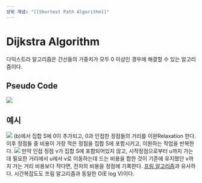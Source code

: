 ```yaml
---
상위 개념: "[[Shortest Path Algorithm]]"
---
```


# Dijkstra Algorithm
다익스트라 알고리즘은 간선들의 가중치가 모두 0 이상인 경우에 해결할 수 있는 알고리즘이다.

## Pseudo Code
![](https://i.imgur.com/jx0Mq2v.png)

## 예시
![](https://i.imgur.com/NuX2s52.png)
(b)에서 집합 S에 0이 추가되고, 0과 인접한 정점들의 거리를 이완Relaxation 한다. 이후 정점들 중 비용이 가장 적은 정점을 집합 S에 포함시키고, 이완하는 작업을 반복한다.
![](https://i.imgur.com/XCOcTOf.png)
만약 인접 정점 v가 집합 S에 포함되어있지 않고, 시작정점으로부터 u까지 가는데 필요한 거리에서 u에서 v로 이동하는데 드는 비용을 합한 것이 기존에 유지했던 v까지 가는 거리 비용보다 작다면, 전자의 비용을 정점에 기록한다. [프림 알고리즘](Prim%20Algorithm.md)과 유사하다. 시간복잡도도 프림 알고리즘과 동일한 O(E log V)이다.